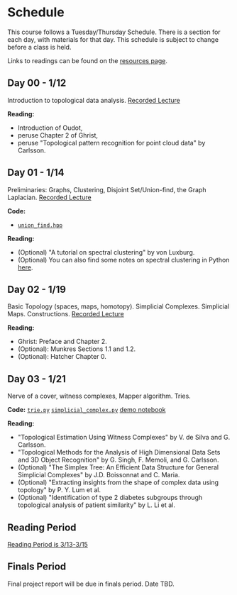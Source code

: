 # Schedule

This course follows a Tuesday/Thursday Schedule.  There is a section for each day, with materials for that day.  This schedule is subject to change before a class is held.

Links to readings can be found on the [resources page](resources.md).

## Day 00 - 1/12

Introduction to topological data analysis.  [Recorded Lecture](https://uchicago.zoom.us/rec/share/w4WMi_dlxqB7C5nfz1pYgEEyBZh0pcrzXUUENLXVfHqD-HB44ecci0sA-YToOmiD.vTGMYldNFJT6VOcl)

__Reading:__
* Introduction of Oudot,
* peruse Chapter 2 of Ghrist,
* peruse "Topological pattern recognition for point cloud data" by Carlsson.

## Day 01 - 1/14

Preliminaries: Graphs, Clustering, Disjoint Set/Union-find, the Graph Laplacian.  [Recorded Lecture](https://uchicago.zoom.us/rec/share/k_nuilYG5XrCMhX-MZjfvJGbg6fRVjIhlwRetZLMDTUzB0XvRjcm4YWD50Mcwbny.PvsSiwIc-iQoLrOU?startTime=1610656367000)

__Code:__
* [`union_find.hpp`](https://github.com/stat37411/tda/blob/main/include/union_find.hpp)

__Reading:__
* (Optional) "A tutorial on spectral clustering" by von Luxburg.
* (Optional) You can also find some notes on spectral clustering in Python [here](https://caam37830.github.io/book/05_graphs/spectral.html).

## Day 02 - 1/19

Basic Topology (spaces, maps, homotopy).  Simplicial Complexes.  Simplicial Maps.  Constructions. [Recorded Lecture](https://uchicago.zoom.us/rec/share/VvVcgh7o9TDx7i2h6FCFi56dWnZy0Exq6OACFvEV2N_3NcVDNfLlZZrvGA3CTHGQ.dPCal4NBqzvTsp3o)

__Reading:__
* Ghrist: Preface and Chapter 2.
* (Optional): Munkres Sections 1.1 and 1.2.
* (Optional): Hatcher Chapter 0.


## Day 03 - 1/21

Nerve of a cover, witness complexes, Mapper algorithm. Tries.

__Code:__ [`trie.py`](https://github.com/stat37411/tda/blob/main/tda/trie.py)  [`simplicial_complex.py`](https://github.com/stat37411/tda/blob/main/tda/simplicial_complex.py)  [demo notebook](https://github.com/stat37411/tda/blob/main/ipynb/simplex.ipynb)

__Reading:__
* "Topological Estimation Using Witness Complexes" by V. de Silva and G. Carlsson.
* "Topological Methods for the Analysis of High Dimensional Data Sets and 3D Object Recognition" by G. Singh, F. Memoli, and G. Carlsson.
* (Optional) "The Simplex Tree: An Efficient Data Structure for General Simplicial Complexes" by J.D. Boissonnat and C. Maria.
* (Optional) "Extracting insights from the shape of complex data using topology" by P. Y. Lum et al.
* (Optional) "Identification of type 2 diabetes subgroups through topological analysis of patient similarity" by L. Li et al.





## Reading Period

[Reading Period is 3/13-3/15](https://www.uchicago.edu/academics/calendar/)

## Finals Period

Final project report will be due in finals period.  Date TBD.
